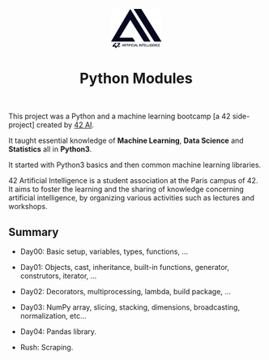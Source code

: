 <p align="center">
  <img src="https://raw.githubusercontent.com/42-AI/bootcamp_python/master/assets/42ai_logo.png" width="100" alt="42 AI Logo" />
</p>

<h1 align="center">
	Python Modules
</h1>

<br/>

This project was a Python and a machine learning bootcamp [a 42 side-project] created by [42 AI](http://www.42ai.fr).

It taught essential knowledge of **Machine Learning**, **Data Science** and **Statistics** all in **Python3**.

It started with Python3 basics and then common machine learning libraries.

42 Artificial Intelligence is a student association at the Paris campus of 42.
It aims to foster the learning and the sharing of knowledge concerning artificial intelligence, by organizing various activities such as lectures and workshops.
<br/>


## Summary

- Day00: Basic setup, variables, types, functions, ...

- Day01: Objects, cast, inheritance, built-in functions, generator, construtors, iterator, ...

- Day02: Decorators, multiprocessing, lambda, build package, ...

- Day03: NumPy array, slicing, stacking, dimensions, broadcasting, normalization, etc...

- Day04: Pandas library.

- Rush: Scraping.
